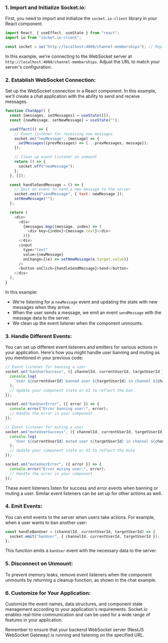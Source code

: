 ### 1. Import and Initialize Socket.io:

First, you need to import and initialize the `socket.io-client` library in your React component.

```javascript
import React, { useEffect, useState } from "react";
import io from "socket.io-client";

const socket = io("http://localhost:4000/channel-memberships"); // Replace with your server URL
```

In this example, we're connecting to the WebSocket server at `http://localhost:4000/channel-memberships`. Adjust the URL to match your server's configuration.

### 2. Establish WebSocket Connection:

Set up the WebSocket connection in a React component. In this example, we'll create a chat application with the ability to send and receive messages.

```javascript
function ChatApp() {
  const [messages, setMessages] = useState([]);
  const [newMessage, setNewMessage] = useState("");

  useEffect(() => {
    // Event listener for receiving new messages
    socket.on("newMessage", (message) => {
      setMessages((prevMessages) => [...prevMessages, message]);
    });

    // Clean up event listener on unmount
    return () => {
      socket.off("newMessage");
    };
  }, []);

  const handleSendMessage = () => {
    // Emit an event to send a new message to the server
    socket.emit("sendMessage", { text: newMessage });
    setNewMessage("");
  };

  return (
    <div>
      <div>
        {messages.map((message, index) => (
          <div key={index}>{message.text}</div>
        ))}
      </div>
      <input
        type="text"
        value={newMessage}
        onChange={(e) => setNewMessage(e.target.value)}
      />
      <button onClick={handleSendMessage}>Send</button>
    </div>
  );
}
```

In this example:

- We're listening for a `newMessage` event and updating the state with new messages when they arrive.
- When the user sends a message, we emit an event `sendMessage` with the message data to the server.
- We clean up the event listener when the component unmounts.

### 3. Handle Different Events:

You can set up different event listeners and emitters for various actions in your application. Here's how you might handle user banning and muting as you mentioned in your previous code:

```javascript
// Event listener for banning a user
socket.on("banUserSuccess", ({ channelId, currentUserId, targetUserId }) => {
  console.log(
    `User ${currentUserId} banned user ${targetUserId} in channel ${channelId}.`
  );
  // Update your component state or UI to reflect the ban
});

socket.on("banUserError", ({ error }) => {
  console.error("Error banning user:", error);
  // Handle the error in your component
});

// Event listener for muting a user
socket.on("muteUserSuccess", ({ channelId, currentUserId, targetUserId }) => {
  console.log(
    `User ${currentUserId} muted user ${targetUserId} in channel ${channelId}.`
  );
  // Update your component state or UI to reflect the mute
});

socket.on("muteUserError", ({ error }) => {
  console.error("Error muting user:", error);
  // Handle the error in your component
});
```

These event listeners listen for success and error events when banning or muting a user. Similar event listeners can be set up for other actions as well.

### 4. Emit Events:

You can emit events to the server when users take actions. For example, when a user wants to ban another user:

```javascript
const handleBanUser = (channelId, currentUserId, targetUserId) => {
  socket.emit("banUser", { channelId, currentUserId, targetUserId });
};
```

This function emits a `banUser` event with the necessary data to the server.

### 5. Disconnect on Unmount:

To prevent memory leaks, remove event listeners when the component unmounts by returning a cleanup function, as shown in the chat example.

### 6. Customize for Your Application:

Customize the event names, data structures, and component state management according to your application's requirements. Socket.io enables real-time communication and can be used for a wide range of features in your application.

Remember to ensure that your backend WebSocket server (NestJS WebSocket Gateway) is running and listening on the specified URL.
